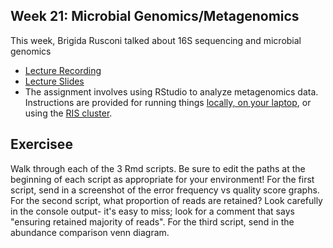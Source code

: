 ## Week 21: Microbial Genomics/Metagenomics

This week, Brigida Rusconi talked about 16S sequencing and microbial genomics

- [Lecture Recording](https://wustl.box.com/s/vpywevesyqekyd7p06u5gy2no72cw95a)
- [Lecture Slides](https://wustl.box.com/s/920w2kcobrl6ia66lywqre9zj4tmzzqd)
- The assignment involves using RStudio to analyze metagenomics data.  Instructions are provided for running things [locally, on your laptop](instruction_local_docker_Rstudio.md), or using the [RIS cluster](instruction_RIS_docker_Rstudio.md). 

## Exercisee
Walk through each of the 3 Rmd scripts. Be sure to edit the paths at the beginning of each script as appropriate for your environment! For the first script, send in a screenshot of the error frequency vs quality score graphs. For the second script, what proportion of reads are retained? Look carefully in the console output- it's easy to miss; look for a comment that says "ensuring retained majority of reads". For the third script, send in the abundance comparison venn diagram.
